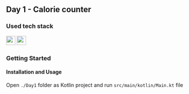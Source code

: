 ## Day 1 - Calorie counter

### Used tech stack

<img src="https://img.shields.io/badge/Kotlin-0095D5?&style=for-the-badge&logo=kotlin&logoColor=white" height=25></img>
<img src="https://img.shields.io/badge/IntelliJ_IDEA-000000.svg?style=for-the-badge&logo=intellij-idea&logoColor=white" height=25></img>

### Getting Started

#### Installation and Usage
Open `./Day1` folder as Kotlin project and run `src/main/kotlin/Main.kt` file
